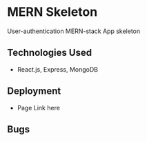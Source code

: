 # MERN Skeleton

User-authentication MERN-stack App skeleton

## Technologies Used

- React.js, Express, MongoDB

## Deployment

- Page Link here

## Bugs
